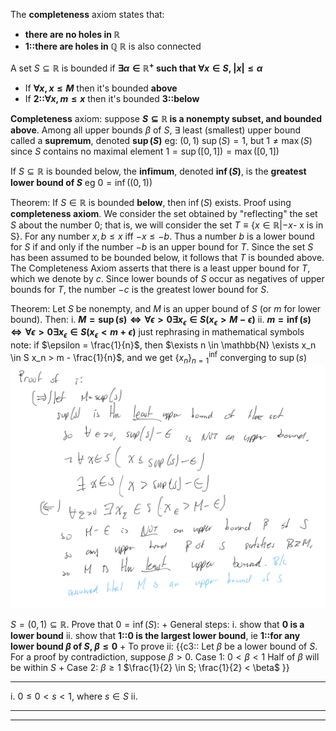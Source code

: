 The **completeness** axiom states that:
- **there are no holes in $\mathbb{R}$**
- **1::there are holes in $\mathbb{Q}$**
	$\mathbb{R}$ is also connected

A set $S \subseteq \mathbb{R}$ is bounded if **$\exists \alpha \in \mathbb{R}^{+}$ such that $\forall x \in S$, $|x| \leq \alpha$**
- If **$\forall x, x \leq M$** then it's bounded **above**
- If **2::$\forall x, m \leq x$** then it's bounded **3::below**

**Completeness** axiom: suppose **$S \subseteq \mathbb{R}$ is a nonempty subset, and bounded above**. Among all upper bounds $\beta$ of $S$, $\exists$ least (smallest) upper bound called a **supremum**, denoted **$\operatorname{sup}(S)$**
	eg: $(0, 1)$ $\sup({S}) = 1$, but $1 \neq \max(S)$
	since $S$ contains no maximal element
	$1 = \sup([0, 1]) = \max([0, 1])$

If $S \subseteq \mathbb{R}$ is bounded below, the **infimum**, denoted **$\inf(S)$**, is the **greatest lower bound of $S$**
	eg $0 = \inf((0, 1))$

Theorem: If $S \in \mathbb{R}$ is bounded **below**, then $\inf{(S)}$ exists. Proof using **completeness axiom**. 
	We consider the set obtained by "reflecting" the set $S$ about the number $0$; that is, we will consider the set $T \equiv \{x \in \mathbb{R} | -x \textrm{- x is in S}\}$. For any number $x, b \leq x$ iff $-x \leq -b$. Thus a number $b$ is a lower bound for $S$ if and only if the number $-b$ is an upper bound for $T$. Since the set $S$ has been assumed to be bounded below, it follows that $T$ is bounded above. The Completeness Axiom asserts that there is a least upper bound for $T$, which we denote by $c$. Since lower bounds of $S$ occur as negatives of upper bounds for $T$, the number $-c$ is the greatest lower bound for $S$.

Theorem: Let $S$ be nonempty, and $M$ is an upper bound of $S$ (or $m$ for lower bound). Then:
i. **$M = \sup{(s)} \iff \forall \epsilon > 0 \exists x_\epsilon \in S (x_{\epsilon} > M - \epsilon)$**
ii. **$m = \inf{(s)} \iff \forall \epsilon > 0 \exists x_\epsilon \in S (x_\epsilon < m + \epsilon)$**
	just rephrasing in mathematical symbols
	note: if $\epsilon = \frac{1}{n}$, then $\exists n \in \mathbb{N} \exists x_n \in S x_n > m - \frac{1}{n}$, and we get $\{x_n\}^\inf_{n=1}$ converging to $\sup{(s)}$
	![](z_attachments/Pasted%20image%2020250204164814.png)

$S = (0, 1) \subseteq \mathbb{R}$. 
Prove that $0 = \inf{(S)}$:
+
General steps: 
i. show that  **$0$ is a lower bound**
ii. show that **1::$0$ is the largest lower bound**, ie **1::for any lower bound $\beta$ of $S$, $\beta \leq 0$**
+
To prove ii:
{{c3::
Let $\beta$ be a lower bound of $S$. For a proof by contradiction, suppose $\beta > 0$.
Case 1: $0 < \beta < 1$ 
Half of $\beta$ will be within $S$
+
Case 2: $\beta \geq 1$
$\frac{1}{2} \in S; \frac{1}{2} < \beta$
}}

---

i. $0 \leq 0 < s < 1$, where $s \in S$
ii. 

---

***